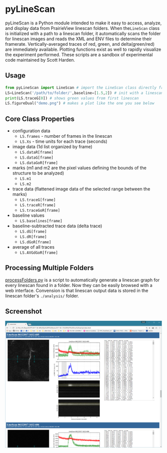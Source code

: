 # pyLineScan
pyLineScan is a Python module intended to make it easy to access, analyze, and display data from PrairieView linescan folders. When the`LineScan` class is initialized with a path to a linescan folder, it automatically scans the folder for linescan images and reads the XML and ENV files to determine their framerate. Vertically-averaged traces of red, green, and delta(green/red) are immediately available. Plotting functions exist as well to rapidly visualize the experiment performed. These scripts are a sandbox of experimental code maintained by Scott Harden.

## Usage
```python
from pyLineScan import LineScan # import the LineScan class directly from the module
LS=LineScan('/path/to/folder/',baseline=[1.5,2]) # init with a linescan folder and baseline
print(LS.traceG[0]) # shows green values from first linescan
LS.figureDual("demo.png") # makes a plot like the one you see below
```

## Core Class Properties
* configuration data
  * ```LS.frames``` - number of frames in the linescan
  * ```LS.Xs``` - time units for each trace (seconds)
* image data (1d list organized by frame)
  * ```LS.dataR[frame]```
  * ```LS.dataG[frame]```
  * ```LS.dataGoR[frame]```
* marks (m1 and m2 are the pixel values defining the bounds of the structure to be analyzed)
  * ```LS.m1```
  * ```LS.m2```
* trace data (flattened image data of the selected range between the marks)
  * ```LS.traceG[frame]```
  * ```LS.traceR[frame]```
  * ```LS.traceGoR[frame]```
* baseline values
  * ```LS.baselines[frame]```
* baseline-subtracted trace data (delta trace)
  * ```LS.dG[frame]```
  * ```LS.dR[frame]```
  * ```LS.dGoR[frame]```
* average of all traces
  * ```LS.AVGdGoR[frame]```

## Processing Multiple Folders
[processFolders.py](processFolders.py) is a script to automatically generate a linescan graph for every linescan found in a folder. Now they can be easily browsed with a web interface. Convension is that linescan output data is stored in the linescan folder's `./analysis/` folder.

## Screenshot
![](screenshot.png)
